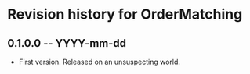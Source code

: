 # Revision history for OrderMatching

## 0.1.0.0 -- YYYY-mm-dd

* First version. Released on an unsuspecting world.
